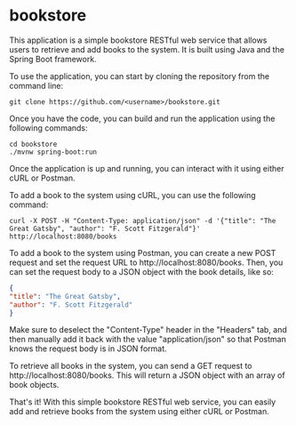 # bookstore

This application is a simple bookstore RESTful web service that allows users to retrieve and add books to the system. It is built using Java and the Spring Boot framework.

To use the application, you can start by cloning the repository from the command line:

```markup
git clone https://github.com/<username>/bookstore.git
```
Once you have the code, you can build and run the application using the following commands:

```markup
cd bookstore
./mvnw spring-boot:run
```
Once the application is up and running, you can interact with it using either cURL or Postman.

To add a book to the system using cURL, you can use the following command:

```markup
curl -X POST -H "Content-Type: application/json" -d '{"title": "The Great Gatsby", "author": "F. Scott Fitzgerald"}' http://localhost:8080/books
```
To add a book to the system using Postman, you can create a new POST request and set the request URL to http://localhost:8080/books. Then, you can set the request body to a JSON object with the book details, like so:

```json
{
"title": "The Great Gatsby",
"author": "F. Scott Fitzgerald"
}
```
Make sure to deselect the "Content-Type" header in the "Headers" tab, and then manually add it back with the value "application/json" so that Postman knows the request body is in JSON format.

To retrieve all books in the system, you can send a GET request to http://localhost:8080/books. This will return a JSON object with an array of book objects.

That's it! With this simple bookstore RESTful web service, you can easily add and retrieve books from the system using either cURL or Postman.
